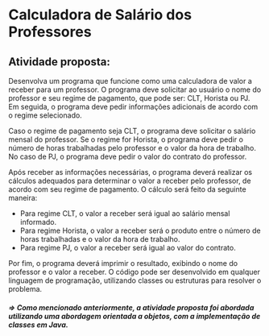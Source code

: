 # Calculadora de Salário dos Professores
## Atividade proposta: 
Desenvolva um programa que funcione como uma calculadora de valor a receber para
um professor. O programa deve solicitar ao usuário o nome do professor e seu regime
de pagamento, que pode ser: CLT, Horista ou PJ. Em seguida, o programa deve pedir
informações adicionais de acordo com o regime selecionado.

Caso o regime de pagamento seja CLT, o programa deve solicitar o salário mensal do
professor. Se o regime for Horista, o programa deve pedir o número de horas
trabalhadas pelo professor e o valor da hora de trabalho. No caso de PJ, o programa
deve pedir o valor do contrato do professor.

Após receber as informações necessárias, o programa deverá realizar os cálculos
adequados para determinar o valor a receber pelo professor, de acordo com seu
regime de pagamento. O cálculo será feito da seguinte maneira:

- Para regime CLT, o valor a receber será igual ao salário mensal informado.
- Para regime Horista, o valor a receber será o produto entre o número de horas
trabalhadas e o valor da hora de trabalho.
- Para regime PJ, o valor a receber será igual ao valor do contrato.

Por fim, o programa deverá imprimir o resultado, exibindo o nome do professor e o
valor a receber. O código pode ser desenvolvido em qualquer linguagem de programação, utilizando
classes ou estruturas para resolver o problema.

##### => Como mencionado anteriormente, a atividade proposta foi abordada utilizando uma abordagem orientada a objetos, com a implementação de classes em Java.
